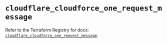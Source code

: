 # `cloudflare_cloudforce_one_request_message`

Refer to the Terraform Registry for docs: [`cloudflare_cloudforce_one_request_message`](https://registry.terraform.io/providers/cloudflare/cloudflare/5.2.0/docs/resources/cloudforce_one_request_message).
